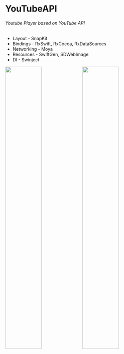 # YouTubeAPI

###### Youtube Player based on YouTube API
- Layout - SnapKit
- Bindings - RxSwift, RxCocoa, RxDataSources
- Networking - Moya
- Resources - SwiftGen, SDWebImage
- DI - Swinject

<img src="https://user-images.githubusercontent.com/29354959/169710532-accaf3c4-2fff-4119-b860-ed7724c2bdb5.PNG" width=48%> <img src="https://user-images.githubusercontent.com/29354959/169710556-7133121b-16cf-454c-bc08-f8d0b60cc94d.PNG" width=48%>
